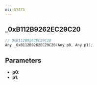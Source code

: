 ```yaml
---
ns: STATS
---
```

## _0xB112B9262EC29C20

```c
// 0xB112B9262EC29C20
Any _0xB112B9262EC29C20(Any p0, Any p1);
```

## Parameters
* **p0**:
* **p1**:
